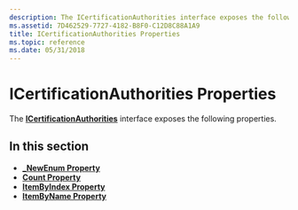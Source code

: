 ```yaml
---
description: The ICertificationAuthorities interface exposes the following properties.
ms.assetid: 7D462529-7727-4182-B8F0-C12D8C88A1A9
title: ICertificationAuthorities Properties
ms.topic: reference
ms.date: 05/31/2018
---
```


# ICertificationAuthorities Properties

The [**ICertificationAuthorities**](/windows/desktop/api/Certenroll/nn-certenroll-icertificationauthorities) interface exposes the following properties.

## In this section

-   [**\_NewEnum Property**](/windows/desktop/api/Certenroll/nf-certenroll-icertificationauthorities-get__newenum)
-   [**Count Property**](/windows/desktop/api/Certenroll/nf-certenroll-icertificationauthorities-get_count)
-   [**ItemByIndex Property**](/windows/desktop/api/Certenroll/nf-certenroll-icertificationauthorities-get_itembyindex)
-   [**ItemByName Property**](/windows/desktop/api/Certenroll/nf-certenroll-icertificationauthorities-get_itembyname)

 

 



